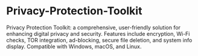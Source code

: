 # Privacy-Protection-Toolkit
Privacy Protection Toolkit: a comprehensive, user-friendly solution for enhancing digital privacy and security. Features include encryption, Wi-Fi checks, TOR integration, ad-blocking, secure file deletion, and system info display. Compatible with Windows, macOS, and Linux.
